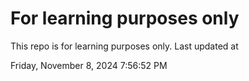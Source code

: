 # For learning purposes only
This repo is for learning purposes only.
Last updated at

Friday, November 8, 2024 7:56:52 PM

